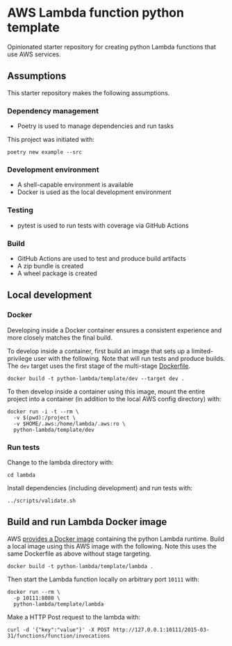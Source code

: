 # AWS Lambda function python template
Opinionated starter repository for creating python Lambda functions that use AWS services.

## Assumptions
This starter repository makes the following assumptions.

### Dependency management
- Poetry is used to manage dependencies and run tasks

This project was initiated with:
```shell
poetry new example --src
```

### Development environment
- A shell-capable environment is available
- Docker is used as the local development environment

### Testing
- pytest is used to run tests with coverage via GitHub Actions

### Build
- GitHub Actions are used to test and produce build artifacts
- A zip bundle is created
- A wheel package is created

## Local development
### Docker
Developing inside a Docker container ensures a consistent experience and more closely matches the final build.

To develop inside a container, first build an image that sets up a limited-privilege user with the following.
Note that will run tests and produce builds.
The `dev` target uses the first stage of the multi-stage [Dockerfile](./Dockerfile).

```shell
docker build -t python-lambda/template/dev --target dev .
```

To then develop inside a container using this image, mount the entire project into a container (in addition to the local AWS config directory) with:

```shell
docker run -i -t --rm \
  -v $(pwd):/project \
  -v $HOME/.aws:/home/lambda/.aws:ro \
  python-lambda/template/dev
```

### Run tests

Change to the lambda directory with:
```shell
cd lambda
```

Install dependencies (including development) and run tests with:
```
../scripts/validate.sh
```

## Build and run Lambda Docker image
AWS [provides a Docker image](https://gallery.ecr.aws/lambda/python) containing the python Lambda runtime.
Build a local image using this AWS image with the following.
Note this uses the same Dockerfile as above without stage targeting.

```
docker build -t python-lambda/template/lambda .
```

Then start the Lambda function locally on arbitrary port `10111` with:
```
docker run --rm \
  -p 10111:8080 \
  python-lambda/template/lambda
```

Make a HTTP Post request to the lambda with:
```shell
curl -d '{"key":"value"}' -X POST http://127.0.0.1:10111/2015-03-31/functions/function/invocations
```
